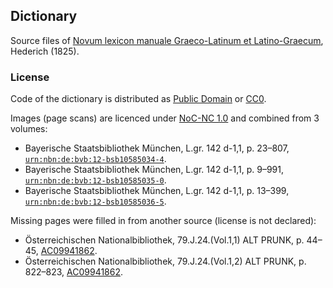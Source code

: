 ## Dictionary

Source files of [Novum lexicon manuale Graeco-Latinum et Latino-Graecum](https://latin-dict.github.io/dictionaries/Hederich1825.html), Hederich (1825).


### License

Code of the dictionary is distributed as [Public Domain](http://creativecommons.org/publicdomain/mark/1.0/) or [CC0](LICENSE).

Images (page scans) are licenced under [NoC-NC 1.0](http://rightsstatements.org/vocab/NoC-NC/1.0/) and combined from 3 volumes:

* Bayerische Staatsbibliothek München, L.gr. 142 d-1,1, p. 23–807, [`urn:nbn:de:bvb:12-bsb10585034-4`](http://mdz-nbn-resolving.de/urn:nbn:de:bvb:12-bsb10585034-4).
* Bayerische Staatsbibliothek München, L.gr. 142 d-1,1, p. 9–991, [`urn:nbn:de:bvb:12-bsb10585035-0`](http://mdz-nbn-resolving.de/urn:nbn:de:bvb:12-bsb10585035-0).
* Bayerische Staatsbibliothek München, L.gr. 142 d-1,1, p. 13–399, [`urn:nbn:de:bvb:12-bsb10585036-5`](http://mdz-nbn-resolving.de/urn:nbn:de:bvb:12-bsb10585036-5).

Missing pages were filled in from another source (license is not declared):

* Österreichischen Nationalbibliothek, 79.J.24.(Vol.1,1) ALT PRUNK, p. 44–45, [AC09941862](http://data.onb.ac.at/rec/AC09941862).
* Österreichischen Nationalbibliothek, 79.J.24.(Vol.1,2) ALT PRUNK, p. 822–823, [AC09941862](http://data.onb.ac.at/rec/AC09941862).
